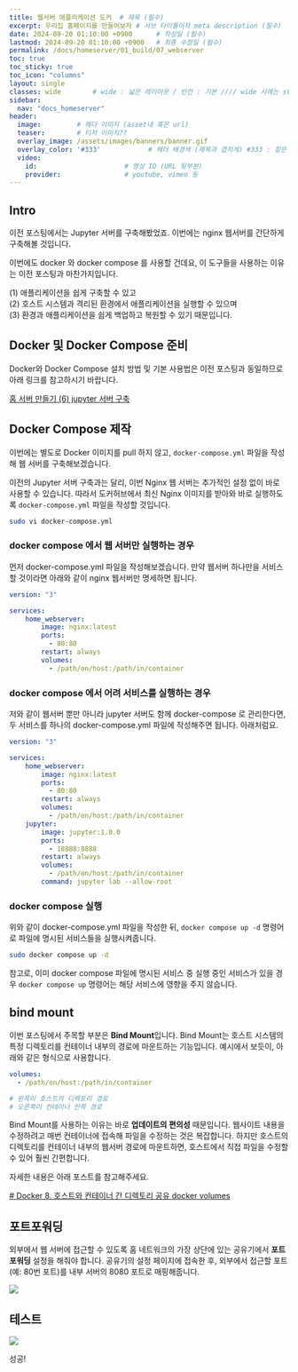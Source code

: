 ```yaml
---
title: 웹서버 애플리케이션 도커  # 제목 (필수)
excerpt: 우리집 홈페이지를 만들어보자 # 서브 타이틀이자 meta description (필수)
date: 2024-09-20 01:10:00 +0900      # 작성일 (필수)
lastmod: 2024-09-20 01:10:00 +0900   # 최종 수정일 (필수)
permalink: /docs/homeserver/01_build/07_webserver
toc: true
toc_sticky: true
toc_icon: "columns"
layout: single
classes: wide        # wide : 넓은 레이아웃 / 빈칸 : 기본 //// wide 시에는 sticky toc 불가
sidebar:
  nav: "docs_homeserver"
header: 
  image:         # 헤더 이미지 (asset내 혹은 url)
  teaser:        # 티저 이미지??
  overlay_image: /assets/images/banners/banner.gif
  overlay_color: '#333'            # 헤더 배경색 (제목과 겹치게) #333 : 짙은 회색 (필수)
  video:
    id:                      # 영상 ID (URL 뒷부분)
    provider:                # youtube, vimeo 등
---
```


<!--postNo: 20240920_002-->


## Intro  

이전 포스팅에서는 Jupyter 서버를 구축해봤었죠. 이번에는 nginx 웹서버를 간단하게 구축해볼 것입니다.  

이번에도 docker 와 docker compose 를 사용할 건데요, 이 도구들을 사용하는 이유는 이전 포스팅과 마찬가지입니다.  

(1) 애플리케이션을 쉽게 구축할 수 있고  
(2) 호스트 시스템과 격리된 환경에서 애플리케이션을 실행할 수 있으며  
(3) 환경과 애플리케이션을 쉽게 백업하고 복원할 수 있기 때문입니다.  

## Docker 및 Docker Compose 준비  

Docker와 Docker Compose 설치 방법 및 기본 사용법은 이전 포스팅과 동일하므로 아래 링크를 참고하시기 바랍니다.  

[홈 서버 만들기 (6) jupyter 서버 구축](https://whdrns2013.github.io/infra/20240919_001_setting_homeserver_06/)  

## Docker Compose 제작  

이번에는 별도로 Docker 이미지를 pull 하지 않고, `docker-compose.yml` 파일을 작성해 웹 서버를 구축해보겠습니다.  

이전의 Jupyter 서버 구축과는 달리, 이번 Nginx 웹 서버는 추가적인 설정 없이 바로 사용할 수 있습니다. 따라서 도커허브에서 최신 Nginx 이미지를 받아와 바로 실행하도록 `docker-compose.yml` 파일을 작성할 것입니다.  

```bash
sudo vi docker-compose.yml
```

### docker compose 에서 웹 서버만 실행하는 경우  

먼저 docker-compose.yml 파일을 작성해보겠습니다. 만약 웹서버 하나만을 서비스 할 것이라면 아래와 같이 nginx 웹서버만 명세하면 됩니다.  

```yml
version: "3"

services:
    home_webserver:
        image: nginx:latest
        ports:
          - 80:80
        restart: always
        volumes:
          - /path/on/host:/path/in/container
```

### docker compose 에서 어려 서비스를 실행하는 경우  

저와 같이 웹서버 뿐만 아니라 jupyter 서버도 함께 docker-compose 로 관리한다면, 두 서비스를 하나의 docker-compose.yml 파일에 작성해주면 됩니다. 아래처럼요.  

```yml
version: "3"

services:
    home_webserver:
        image: nginx:latest
        ports:
          - 80:80
        restart: always
        volumes:
          - /path/on/host:/path/in/container
	jupyter:
        image: jupyter:1.0.0
        ports:
          - 18888:8888
        restart: always
        volumes:
          - /path/on/host:/path/in/container
        command: jupyter lab --allow-root
```

### docker compose 실행  

위와 같이 docker-compose.yml 파일을 작성한 뒤, `docker compose up -d` 명령어로 파일에 명시된 서비스들을 실행시켜줍니다.  

```bash
sudo docker compose up -d
```

참고로, 이미 docker compose 파일에 명시된 서비스 중 실행 중인 서비스가 있을 경우 `docker compose up` 명령어는 해당 서비스에 영향을 주지 않습니다.  

## bind mount  

이번 포스팅에서 주목할 부분은 **Bind Mount**입니다. Bind Mount는 호스트 시스템의 특정 디렉토리를 컨테이너 내부의 경로에 마운트하는 기능입니다. 예시에서 보듯이, 아래와 같은 형식으로 사용합니다.  

```yml
volumes:
  - /path/on/host:/path/in/container

# 왼쪽이 호스트의 디렉토리 경로
# 오른쪽이 컨테이너 안쪽 경로
```

Bind Mount를 사용하는 이유는 바로 **업데이트의 편의성** 때문입니다. 웹사이트 내용을 수정하려고 매번 컨테이너에 접속해 파일을 수정하는 것은 복잡합니다. 하지만 호스트의 디렉토리를 컨테이너 내부의 웹서버 경로에 마운트하면, 호스트에서 직접 파일을 수정할 수 있어 훨씬 간편합니다.  

자세한 내용은 아래 포스트를 참고해주세요.   

[# Docker 8. 호스트와 컨테이너 간 디렉토리 공유 docker volumes](https://whdrns2013.github.io/docker/20240920_001_docker_volumes/)  

## 포트포워딩  

외부에서 웹 서버에 접근할 수 있도록 홈 네트워크의 가장 상단에 있는 공유기에서 **포트포워딩** 설정을 해줘야 합니다. 공유기의 설정 페이지에 접속한 후, 외부에서 접근할 포트(예: 80번 포트)를 내부 서버의 8080 포트로 매핑해줍니다.  

![](/assets/images/20240920_002_002.png)  

## 테스트  

![](/assets/images/20240920_002_001.png)  

성공!  

